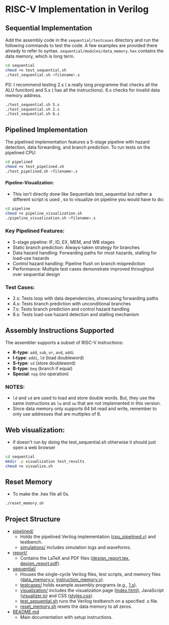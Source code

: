 
# RISC-V Implementation in Verilog


## Sequential Implementation

Add the assembly code in the `sequential/testcases` directory and run the following commands to test the code. A few examples are provided there already to refer to syntax. `sequential/modules/data_memory.hex` contains the data memory, which is long term.

```bash
cd sequential
chmod +x test_sequential.sh
./test_sequential.sh <filename>.s
```

PS: I recommend testing 2.s ( a really long programme that checks all the ALU funciton) and 5.s ( has all the instructions). 6.s checks for invalid data memory address.
```bash
./test_sequential.sh 5.s
./test_sequential.sh 2.s
./test_sequential.sh 6.s
```

## Pipelined Implementation

The pipelined implementation features a 5-stage pipeline with hazard detection, data forwarding, and branch prediction. To run tests on the pipelined CPU:


```sh
cd pipelined
chmod +x test_pipelined.sh
./test_pipelined.sh <filename>.s
```

#### Pipeline-Visualization:
- This isn't directly done like Sequentials test_sequential but rather a different script is used , so to visualize on pipeline you would have to do:

```bash
cd pipeline
chmod +x pipeline_visualization.sh
./pipeline_visualization.sh <filename>.s
```

### Key Pipelined Features:

- 5-stage pipeline: IF, ID, EX, MEM, and WB stages
- Static branch prediction: Always-taken strategy for branches
- Data hazard handling: Forwarding paths for most hazards, stalling for load-use hazards
- Control hazard handling: Pipeline flush on branch misprediction
- Performance: Multiple test cases demonstrate improved throughput over sequential design


### Test Cases:
- 2.s: Tests loop with data dependencies, showcasing forwarding paths
- 4.s: Tests branch prediction with unconditional branches
- 7.s: Tests branch prediction and control hazard handling
- 8.s: Tests load-use hazard detection and stalling mechanism

## Assembly Instructions Supported

The assembler supports a subset of RISC-V instructions:
- **R-type**: `add`, `sub`, `or`, `and`, `addi`
- **I-type**: `addi`, `ld` (load doubleword)
- **S-type**: `sd` (store doubleword)
- **B-type**: `beq` (branch if equal)
- **Special**: `nop` (no operation)

### NOTES: 
- `ld` and `sd` are used to load and store double words. But, they use the same instructions as `lw` and `sw` that are not implemented in this version.
- Since data memory only supports 64 bit read and write, remember to only use addresses that are multiples of 8.

## Web visualization:
- if doesn't run by doing the test_sequential.sh otherwise it should just open a web browser
```bash
cd sequential
mkdir -p visualization test_results
chmod +x visualize.sh
```

## Reset Memory
- To make the .hex file all 0s.
```sh
./reset_memory.sh
```


## Project Structure

- [pipelined/](pipelined/)
  - Holds the pipelined Verilog implementation ([cpu_pipelined.v](pipelined/verilog/cpu_pipelined.v)) and testbench.
  - [simulations/](pipelined/simulations/) includes simulation logs and waveforms.
- [report/](report/)
  - Contains the LaTeX and PDF files ([design_report.tex](report/design_report.tex), [design_report.pdf](report/design_report.pdf)).
- [sequential/](sequential/)
  - Houses the single-cycle Verilog files, test scripts, and memory files ([data_memory.v](sequential/modules/data_memory.v), [instruction_memory.v](sequential/modules/instruction_memory.v)).
  - [testcases/](sequential/testcases/) holds example assembly programs (e.g., [1.s](sequential/testcases/1.s)).
  - [visualization/](sequential/visualization/) includes the visualization page ([index.html](sequential/visualization/index.html)), JavaScript ([visualizer.js](sequential/visualization/visualizer.js)) and CSS ([styles.css](sequential/visualization/styles.css)).
  - [test_sequential.sh](sequential/test_sequential.sh) runs the Verilog testbench on a specified .s file.
  - [reset_memory.sh](sequential/reset_memory.sh) resets the data memory to all zeros.
- [README.md](README.md)
  - Main documentation with setup instructions.

